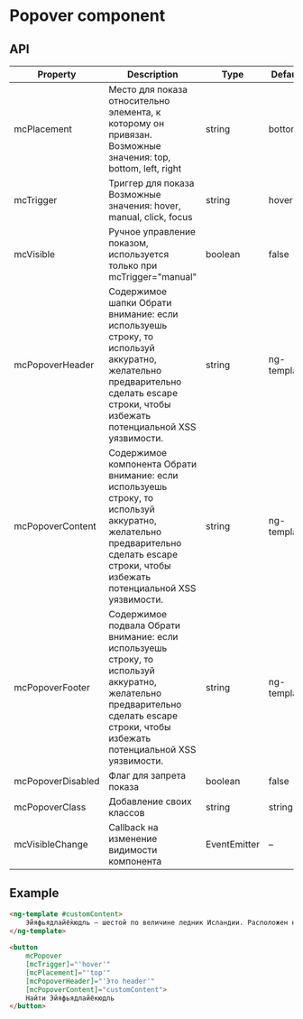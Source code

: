 # Popover component

## API

| Property               | Description                                                                                                                                                                              | Type                  | Default |
|------------------------|------------------------------------------------------------------------------------------------------------------------------------------------------------------------------------------|-----------------------|---------|
| mcPlacement            | Место для показа относительно элемента, к которому он привязан. Возможные значения: top, bottom, left, right                                                                             | string                | bottom  |
| mcTrigger              | Триггер для показа Возможные значения: hover, manual, click, focus                                                                                                                       | string                | hover   |
| mcVisible              | Ручное управление показом, используется только при mcTrigger="manual"                                                                                                             | boolean               | false   |
| mcPopoverHeader        | Содержимое шапки Обрати  внимание: если используешь строку, то используй аккуратно, желательно  предварительно сделать escape строки, чтобы избежать потенциальной XSS  уязвимости.      | string | ng-template  | –       |
| mcPopoverContent       | Содержимое компонента Обрати  внимание: если используешь строку, то используй аккуратно, желательно  предварительно сделать escape строки, чтобы избежать потенциальной XSS  уязвимости. | string | ng-template  | –       |
| mcPopoverFooter        | Содержимое подвала Обрати  внимание: если используешь строку, то используй аккуратно, желательно  предварительно сделать escape строки, чтобы избежать потенциальной XSS  уязвимости.    | string | ng-template  | –       |
| mcPopoverDisabled      | Флаг для запрета показа                                                                                                                                                                  | boolean               | false   |
| mcPopoverClass         | Добавление своих классов                                                                                                                                                                 | string | string[]     | –       |
| mcVisibleChange        | Callback на изменение видимости компонента                                                                                                                                               | EventEmitter<boolean> | –       |

## Example

```html
<ng-template #customContent>
    Э́йяфьядлайё̀кюдль — шестой по величине ледник Исландии. Расположен на юге Исландии в 125 км к востоку от Рейкьявика. Под этим ледником находится одноимённый вулкан конической формы.
</ng-template>
 
<button
    mcPopover
    [mcTrigger]="'hover'"
    [mcPlacement]="'top'"
    [mcPopoverHeader]="'Это header'"
    [mcPopoverContent]="customContent">
    Найти Эйяфьядлайёкюдль
</button>
```

